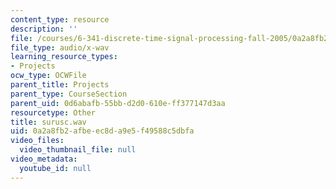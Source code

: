```yaml
---
content_type: resource
description: ''
file: /courses/6-341-discrete-time-signal-processing-fall-2005/0a2a8fb2afbeec8da9e5f49588c5dbfa_surusc.wav
file_type: audio/x-wav
learning_resource_types:
- Projects
ocw_type: OCWFile
parent_title: Projects
parent_type: CourseSection
parent_uid: 0d6abafb-55bb-d2d0-610e-ff377147d3aa
resourcetype: Other
title: surusc.wav
uid: 0a2a8fb2-afbe-ec8d-a9e5-f49588c5dbfa
video_files:
  video_thumbnail_file: null
video_metadata:
  youtube_id: null
---
```

